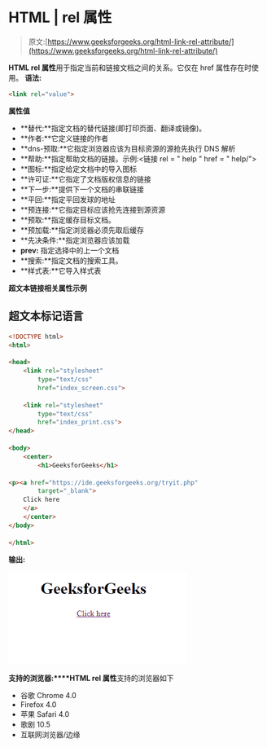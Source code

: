 # HTML | <link> rel 属性

> 原文:[https://www.geeksforgeeks.org/html-link-rel-attribute/](https://www.geeksforgeeks.org/html-link-rel-attribute/)

**HTML rel 属性**用于指定当前和链接文档之间的关系。它仅在 href 属性存在时使用。
**语法:**

```html
<link rel="value">
```

**属性值**

*   **替代:**指定文档的替代链接(即打印页面、翻译或镜像)。
*   **作者:**它定义链接的作者
*   **dns-预取:**它指定浏览器应该为目标资源的源抢先执行 DNS 解析
*   **帮助:**指定帮助文档的链接。示例:<链接 rel = " help " href = " help/">
*   **图标:**指定给定文档中的导入图标
*   **许可证:**它指定了文档版权信息的链接
*   **下一步:**提供下一个文档的串联链接
*   **平回:**指定平回发球的地址
*   **预连接:**它指定目标应该抢先连接到源资源
*   **预取:**指定缓存目标文档。
*   **预加载:**指定浏览器必须先取后缓存
*   **先决条件:**指定浏览器应该加载
*   **prev:** 指定选择中的上一个文档
*   **搜索:**指定文档的搜索工具。
*   **样式表:**它导入样式表

**超文本链接相关属性示例**

## 超文本标记语言

```html
<!DOCTYPE html>
<html>

<head>
    <link rel="stylesheet"
        type="text/css"
        href="index_screen.css">

    <link rel="stylesheet"
        type="text/css"
        href="index_print.css">
</head>

<body>
    <center>
        <h1>GeeksforGeeks</h1>

<p><a href="https://ide.geeksforgeeks.org/tryit.php"
        target="_blank">
    Click here
    </a>
    </center>
</body>

</html>                   
```

**输出:**

![](img/326c6740383ab34dcbc273713c8b0a9c.png)

**支持的浏览器:****HTML rel 属性**支持的浏览器如下

*   谷歌 Chrome 4.0
*   Firefox 4.0
*   苹果 Safari 4.0
*   歌剧 10.5
*   互联网浏览器/边缘